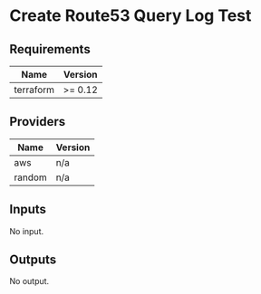 # Create Route53 Query Log Test


<!-- BEGIN TFDOCS -->
## Requirements

| Name | Version |
|------|---------|
| terraform | >= 0.12 |

## Providers

| Name | Version |
|------|---------|
| aws | n/a |
| random | n/a |

## Inputs

No input.

## Outputs

No output.

<!-- END TFDOCS -->

